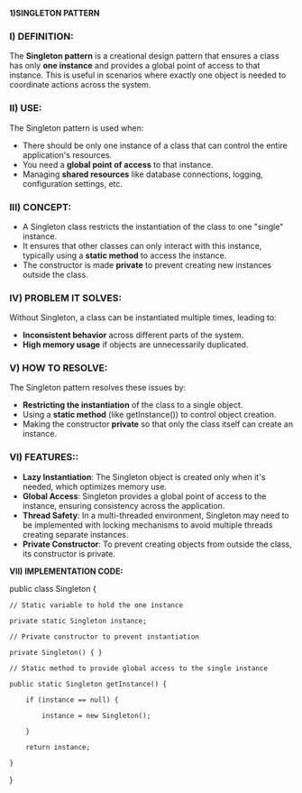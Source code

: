 **1)SINGLETON PATTERN**


### **I) DEFINITION:**

The **Singleton pattern** is a creational design pattern that ensures a class has only **one instance** and provides a global point of access to that instance. This is useful in scenarios where exactly one object is needed to coordinate actions across the system.


### **II) USE:**

The Singleton pattern is used when:



* There should be only one instance of a class that can control the entire application's resources.
* You need a **global point of access** to that instance.
* Managing **shared resources** like database connections, logging, configuration settings, etc.


### **III) CONCEPT:**



* A Singleton class restricts the instantiation of the class to one "single" instance.
* It ensures that other classes can only interact with this instance, typically using a **static method** to access the instance.
* The constructor is made **private** to prevent creating new instances outside the class.


### **IV) PROBLEM IT SOLVES:**

Without Singleton, a class can be instantiated multiple times, leading to:



* **Inconsistent behavior** across different parts of the system.
* **High memory usage** if objects are unnecessarily duplicated.


### **V) HOW TO RESOLVE:**

The Singleton pattern resolves these issues by:



* **Restricting the instantiation** of the class to a single object.
* Using a **static method** (like getInstance()) to control object creation.
* Making the constructor **private** so that only the class itself can create an instance.


### **VI) FEATURES::**



* **Lazy Instantiation**: The Singleton object is created only when it's needed, which optimizes memory use.
* **Global Access**: Singleton provides a global point of access to the instance, ensuring consistency across the application.
* **Thread Safety**: In a multi-threaded environment, Singleton may need to be implemented with locking mechanisms to avoid multiple threads creating separate instances.
* **Private Constructor**: To prevent creating objects from outside the class, its constructor is private.

**VII) IMPLEMENTATION CODE:**

public class Singleton {

    // Static variable to hold the one instance

    private static Singleton instance;

    // Private constructor to prevent instantiation

    private Singleton() { }

    // Static method to provide global access to the single instance

    public static Singleton getInstance() {

        if (instance == null) {

            instance = new Singleton();

        }

        return instance;

    }

}